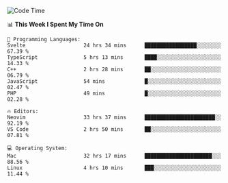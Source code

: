 <!-- [![Top Langs](https://github-readme-stats.vercel.app/api/top-langs/?username=gagahsyuja&theme=dracula&hide_border=true&border_radius=7)](https://github.com/anuraghazra/github-readme-stats) -->

<!--START_SECTION:waka-->
![Code Time](http://img.shields.io/badge/Code%20Time-899%20hrs%2041%20mins-blue)

📊 **This Week I Spent My Time On** 

```text
💬 Programming Languages: 
Svelte                   24 hrs 34 mins      █████████████████░░░░░░░░   67.39 % 
TypeScript               5 hrs 13 mins       ████░░░░░░░░░░░░░░░░░░░░░   14.33 % 
C++                      2 hrs 28 mins       ██░░░░░░░░░░░░░░░░░░░░░░░   06.79 % 
JavaScript               54 mins             █░░░░░░░░░░░░░░░░░░░░░░░░   02.47 % 
PHP                      49 mins             █░░░░░░░░░░░░░░░░░░░░░░░░   02.28 % 

🔥 Editors: 
Neovim                   33 hrs 37 mins      ███████████████████████░░   92.19 % 
VS Code                  2 hrs 50 mins       ██░░░░░░░░░░░░░░░░░░░░░░░   07.81 % 

💻 Operating System: 
Mac                      32 hrs 17 mins      ██████████████████████░░░   88.56 % 
Linux                    4 hrs 10 mins       ███░░░░░░░░░░░░░░░░░░░░░░   11.44 % 
```


<!--END_SECTION:waka-->
